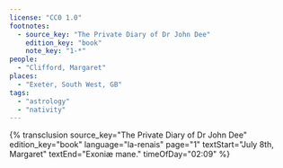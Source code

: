 ```yaml
---
license: "CC0 1.0"
footnotes:
  - source_key: "The Private Diary of Dr John Dee"
    edition_key: "book"
    note_key: "1-*"
people:
  - "Clifford, Margaret"
places:
  - "Exeter, South West, GB"
tags:
  - "astrology"
  - "nativity"
---
```

{% transclusion
  source_key="The Private Diary of Dr John Dee"
  edition_key="book"
  language="la-renais"
  page="1"
  textStart="July 8th, Margaret"
  textEnd="Exoniæ mane."
  timeOfDay="02:09"
%}
